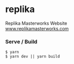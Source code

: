 # replika

Replika Masterworks Website \
www.replikamasterworks.com

### Serve / Build

```
$ yarn
$ yarn dev || yarn build
```
